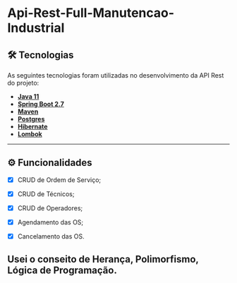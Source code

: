 # Api-Rest-Full-Manutencao-Industrial

## 🛠 Tecnologias

As seguintes tecnologias foram utilizadas no desenvolvimento da API Rest do projeto:

- **[Java 11](https://www.oracle.com/br/java/technologies/javase/jdk11-archive-downloads.html)**
- **[Spring Boot 2.7](https://spring.io/blog/2022/05/19/spring-boot-2-7-0-available-now)**
- **[Maven](https://maven.apache.org)**
- **[Postgres](https://www.postgresql.org/)**
- **[Hibernate](https://hibernate.org)**
- **[Lombok](https://projectlombok.org)**
___

## ⚙️ Funcionalidades

- [x] CRUD de Ordem de Serviço;
- [x] CRUD de Técnicos;
- [x] CRUD de Operadores;
- [x] Agendamento das OS;
- [x] Cancelamento das OS.


## Usei o conseito de Herança, Polimorfismo, Lógica de Programação.
